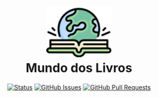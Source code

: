 <h1 align="center">
 <img src="/.github/logo.svg" alt="Project logo" width="150px" heigth="150px">
 </br>
 Mundo dos Livros
</h1>

<div align="center">

  [![Status](https://img.shields.io/badge/status-active-success.svg)]() 
  [![GitHub Issues](https://img.shields.io/github/issues/lpaulovt/Foodfy.svg)](https://github.com/lpaulovt/Foodfy/issues)
  [![GitHub Pull Requests](https://img.shields.io/github/issues-pr/lpaulovt/Foodfy.svg)](https://github.com/lpaulovt/Foodfy/pulls)

</div>
